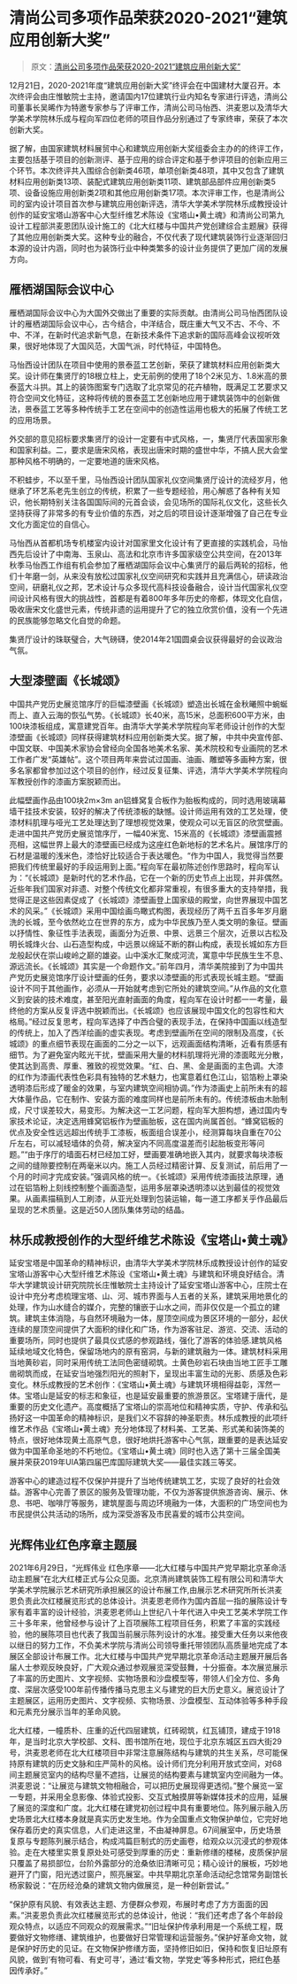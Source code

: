 # 清尚公司多项作品荣获2020-2021“建筑应用创新大奖”

> 原文：[清尚公司多项作品荣获2020-2021“建筑应用创新大奖”](https://mp.weixin.qq.com/s/UM5PXjKeRbeu4-2jiTQRUQ)

12月21日，2020-2021年度“建筑应用创新大奖”终评会在中国建材大厦召开。本次终评会由庄惟敏院士主持，邀请国内17位建筑行业内知名专家进行评选，清尚公司董事长吴晞作为特邀专家参与了评审工作，清尚公司马怡西、洪麦恩以及清华大学美术学院林乐成与程向军四位老师的项目作品分别通过了专家终审，荣获了本次创新大奖。

据了解，由国家建筑材料展贸中心和建筑应用创新大奖组委会主办的的终评工作，主要包括基于项目的创新测评、基于应用的综合评定和基于参评项目的创新应用三个环节。本次终评共入围综合创新类46项，单项创新类48项，其中又包含了建筑材料应用创新类13项、装配式建筑应用创新类11项、建筑部品部件应用创新类5项、设备设施应用创新类2项和其他应用创新类17项。本次评审工作，也是清尚公司的室内设计项目首次参与建筑应用创新评选，清华大学美术学院林乐成教授设计创作的延安宝塔山游客中心大型纤维艺术陈设《宝塔山•黄土魂》和清尚公司第九设计工程部洪麦恩团队设计施工的《北大红楼与中国共产党创建综合主题展》获得了其他应用创新类大奖。这种专业的融合，不仅代表了现代建筑装饰行业逐渐回归本源的设计内涵，同时也为装饰行业中种类繁多的设计业务提供了更加广阔的发展方向。

## 雁栖湖国际会议中心

雁栖湖国际会议中心为大国外交做出了重要的实际贡献。由清尚公司马怡西团队设计的雁栖湖国际会议中心，古今结合，中洋结合，既庄重大气又不古、不今、不中、不洋，在新时代追求新气息，在新技术条件下追求新的国际高峰会议视听效果，很好地体现了大国风范，大国气派，时代特征，中国特色。

马怡西设计团队在项目中使用的景泰蓝工艺创新，荣获了建筑材料应用创新类大奖。设计师在集贤厅的18根立柱上，史无前例的使用了18个2米见方、1.8米高的景泰蓝大斗拱。其上的装饰图案专门选取了北京常见的花卉植物，既满足工艺要求又符合空间文化特征，这种将传统的景泰蓝工艺创新地应用于建筑装饰中的创新做法，景泰蓝工艺等多种传统手工艺在空间中的创造性运用也极大的拓展了传统工艺的应用场景。

外交部的意见招标要求集贤厅的设计一定要有中式风格，一，集贤厅代表国家形象和国家利益。二，要求是唐宋风格，表现出唐宋时期的盛世中华，不搞人民大会堂那种风格不明确的，一定要地道的唐宋风格。

不积蛙步，不以至千里，马怡西设计团队国家礼仪空间集贤厅设计的流经岁月，他继承了环艺系老先生创立的传统，积累了一些专题经验，用心解惑了各种有关知识，他长期特别关注各国国际间的元首会谈，会见场所的国际礼仪文化，这些长久坚持获得了非常多的有专业价值的东西，对之后的项目设计逐渐增强了自己在专业文化方面定位的自信心。

马怡西从首都机场专机楼室内设计对国家里文化设计有了更直接的实践机会，马怡西先后设计了中南海、玉泉山、高法和北京市许多国家级空公共空间，在2013年秋季马怡西工作组有机会参加了雁栖湖国际会议中心集贤厅的最后两轮的招标，他们十年磨一剑，从来没有放松过国家礼仪空间研究和实践并且充满信心，研读政治空间，研磨礼仪之邦，艺术设计与众多现代高科技设备融合，设计当代国家礼仪空间设计风格有很大的挑战性，首都是有着800年多年历史的帝都，体现文化自信，吸收唐宋文化盛世元素，传统非遗的运用提升了它的独立欣赏价值，没有一个先进的民族能够忽略文化自觉的命题。

集贤厅设计的珠联璧合，大气磅礴，使2014年21国圆桌会议获得最好的会议政治气氛。

## 大型漆壁画《长城颂》

中国共产党历史展览馆序厅的巨幅漆壁画《长城颂》塑造出长城在金秋曦照中蜿蜒而上、直入云海的恢弘气势。《长城颂》长40米，高15米，总面积600平方米，由100块漆板组成，寓意建党百年。由清华大学美术学院程向军老师设计创作的大型漆壁画《长城颂》同样获得建筑材料应用创新类大奖。据了解，中共中央宣传部、中国文联、中国美术家协会曾经向全国各地美术名家、美术院校和专业画院的艺术工作者广发“英雄帖”。这个项目两年来尝试过国画、油画、雕塑等多画种方案，很多名家都曾参加过这个项目的创作，经过反复征集、评选，清华大学美术学院程向军教授创作的漆画方案脱颖而出。

此幅壁画作品由100块2m×3m an铝蜂窝复合板作为胎板构成的，同时选用玻璃幕墙干挂技术安装，较好的解决了传统漆板的缺憾。设计师运用有效的工艺处理，使漆材料肌理与哑光工艺处理达到了理想视觉效果，使观众可以无盲区的欣赏壁画。走进中国共产党历史展览馆序厅，一幅40米宽、15米高的《长城颂》漆壁画震撼亮相，这幅世界上最大的漆壁画已经成为这座红色新地标的艺术名片。展馆序厅的石材是温暖的浅米色，漆恰好比较适合于表达暖色。“作为中国人，我觉得当然要把我们传统里最好的手段运用到上面。”程向军在最初陈述创作思路时，程向军认为：“《长城颂》是新时代的艺术作品，它在一个新的历史节点上出现，并非偶然。近些年我们国家对非遗、对整个传统文化都非常重视，有很多重大的支持举措，我觉得正是这些因素促成了《长城颂》漆壁画登上国家级的殿堂，向世界展现中国艺术的风采。”《长城颂》采用中国绘画鸟瞰式构图，表现经历了两千五百多年岁月磨洗的长城，至今依然屹立在世界的东方，成为中华民族乃至人类文明的象征。壁画以抒情性、象征性手法表现，画面分为近景、中景、远景三个层次，近景以古松及明长城烽火台、山石造型构成，中远景以绵延不断的群山构成，表现长城如东方巨龙般起伏在崇山峻岭之巅的雄姿。山中溪水汇聚成河流，寓意中华民族生生不息、源远流长。《长城颂》其实是一个命题作文。”前年四月，清华美院接到了为中国共产党历史展览馆序厅设计壁画的任务，要求以漆壁画的形式表现长城主题。“壁画设计不同于其他画作，必须从一开始就考虑到它所处的建筑空间。”从作品的文化意义到安装的技术难度，甚至阳光直射画面的角度，程向军在设计时都一一考量，最终他的方案从反复评选中脱颖而出。《长城颂》也应该展现中国文化的包容性和大格局。”经过反复思考，程向军选择了中西合璧的表现手法，在保持中国画以线造型的传统上，加入了西洋绘画的虚实表现。考虑到壁画所在空间的限制及高度，《长城颂》的重点细节表现在画面的二分之一以下，远观画面结构清晰，近看有质感有细节。为了避免室内眩光干扰，壁画采用大量的材料肌理将光滑的漆面眩光分散，使其达到高贵、厚重、雅致的视觉效果。“红、白、黑、金是画面的主色调。大漆的红作为漆画代表性色彩具有独特的艺术魅力，也寓意着红色江山，铝箔粉上罩染透明漆后形成了暖金的效果，与室内建筑空间相协调。”作为漆画史上前所未有的超大体量作品，它在制作、安装方面的难度同样也是前所未有的。传统漆板由木胎制成，尺寸误差较大，易变形。为解决这一工艺问题，程向军大胆构想，通过国内专家技术论证，决定选用蜂窝铝板作为壁画胎板，这在国内尚属首创。“蜂窝铝板的优点及安全性远远超出传统手工漆板，板面组合误差小，经测算每块自重在70公斤左右，可以减轻墙体的负荷，解决室内不同高度温差而引起胎板变形等问题。”“由于序厅的墙面石材已经加工好，壁画要准确地嵌入其内，就要求每块漆板之间的缝隙要控制在两毫米以内。施工人员经过精密计算、反复测试，前后用了一个月的时间才完成安装。”强调风格的统一。《长城颂》采用传统漆画技法原理，通过在铝箔粉上刻线控制整个画面造型，运用多层罩染透明漆以达到最佳的视觉效果。从画素描稿到人工刷漆，从亚光处理到包装运输，每一道工序都关乎作品最后呈现的艺术质量。这是近50人团队集体劳动的结晶。

## 林乐成教授创作的大型纤维艺术陈设《宝塔山•黄土魂》

延安宝塔是中国革命的精神标识，由清华大学美术学院林乐成教授设计创作的延安宝塔山游客中心大型纤维艺术陈设《宝塔山•黄土魂》与建筑和环境良好结合。清华大学建筑设计研究院院长庄惟敏院士主持设计了延安宝塔山游客中心，庄院士在设计中充分考虑梳理宝塔、山、河、城市界面与人五者的关系，建筑采用地景化的处理，作为山水缝合的媒介，完整的镶嵌于山水之间，而非仅仅是一个孤立的建筑。建筑主体消隐，与自然环境融为一体，屋顶空间成为景区环境的一部分，起伏连续的屋顶空间提供了大面积的绿化和广场，作为游客驻足、游览、交流、活动的重要场所，同时也提供了最具仪式感的参观路线，强化了游客的体验感.建筑风格延续地域文化特色，保留场地内的原有窑洞，与新的建筑融为一体。建筑材料采用当地黄砂岩，同时采用传统工法同色密缝砌筑。土黄色砂岩石块由当地工匠手工雕凿砌筑而成，在延安当地强烈阳光的照射下，呈现出丰富生动的光影、质感及色彩变化。林乐成教授的艺术创作：《宝塔山•黄土魂》与建筑环境相得益彰，浑然一体。宝塔山是延安的标志和象征，也是延安最重要的旅游景区。宝塔建于唐代，是重要的历史文化遗产。高度概括了宝塔山的崇高地位和精神实质，守护、传承和弘扬好这一中国革命的精神标识，是我们义不容辞的神圣职责。林乐成教授的此项纤维艺术作品《宝塔山•黄土魂》充分地体现了材料美、工艺美、形式美和装饰美的特点，很好地体现黄土高原气息，很好地烘托游客中心气氛，跟重要的是表达延安做为中国革命圣地的不朽地位。《宝塔山•黄土魂》同时也入选了第十三届全国美展并荣获2019年UIA第四届巴库国际建筑大奖——最佳实践三等奖。

游客中心的建造过程不仅保护并提升了当地传统建筑工艺，实现了良好的社会效益。游客中心完善了景区的服务及管理功能，不仅为游客提供旅游咨询、展示、休息、书吧、咖啡厅等服务，建筑屋面与周边环境融为一体，大面积的广场空间也为市民提供公共活动的场所，成为深受游客及市民喜爱的城市公共空间。

## 光辉伟业红色序章主题展

2021年6月29日，“光辉伟业 红色序章——北大红楼与中国共产党早期北京革命活动主题展”在北大红楼正式与公众见面。北京清尚建筑装饰工程有限公司和清华大学美术学院展示艺术研究所承担展区的设计布展工作,由展示艺术研究所所长洪麦恩负责此次红楼展览形式的总体设计。洪麦恩老师作为国内首屈一指的展陈设计专家有着丰富的设计经验，洪麦恩老师山上世纪八十年代进入中央工艺美术学院工作三十多年来，他曾经参与设计了上百项展陈工程项目任务，积累了丰富的实践经验，他的展陈项目也代表了我国当前展示陈列设计的水准。接受重大任务以来他夜以继日的努力工作，不负美术学院与清尚公司领导重托带领团队高质量地完成了本展区全部设计布展工作。北大红楼与中国共产党早期北京革命活动主题展开展后各届人士参观反映良好，广大观众通过参观展览深受鼓舞，十分振奋。本次展览展示了丰富的历史图片、文字视频、实物场景和沙盘模型等，带领人们全方位、多角度、深层次感受100年前传播传播马克思主义与建党的巨大历史意义。展览设计了主题展区，运用历史图片、文字视频、实物场景、沙盘模型、互动体验等多种手段和元素充分展示当年的革命风貌。

北大红楼，一幢质朴、庄重的近代四层建筑，红砖砌筑，红瓦铺顶，建成于1918年，是当时北京大学校部、文科、图书馆所在地，现位于北京东城区五四大街29号，洪麦恩老师在北大红楼项目中非常注意展陈结构与建筑的共生关系，尽可能保持原有建筑的历史文脉和庄严简朴的风格。设计师们充分利用开放式空间，对68间主题展览室内的结构尽量不遮挡，让展览的结构要素与建筑室内空间融为一体。洪麦恩说：“让展览与建筑文物相融合，可以把历史展现得更透彻。”整个展览一室一专题，并采用全息影像、体验式投影、交互式触摸屏等新媒体技术的应用，延展了展览的深度和广度。北大红楼在建党初创过程中具有重要地位。陈列展示融入历史场景北大红楼本身就是真实历史发生地。作为全国重点文物保护单位，它完好地保存着历史的真实信息，人们走进这里，不由凝神屏息。67间展室中，历史场景复原与专题陈列展示结合，构成鸿篇巨制式的历史画卷，给观众以沉浸式的参观体验。走在大楼里实景复原处处可感受到厚重的历史：重新修缮的楼梯，皮质保护层只覆盖了易损部位，台阶外露部分的沧桑依旧清晰可见；精心设计的展板，巧妙地避开了门窗，阳光透过窗户，照亮展室。中共早期北京革命活动纪念馆常务副馆长杨家毅说：“在历经沧桑的建筑文物内做展览，是一种创新尝试。” 

 “保护原有风貌、有效表达主题、方便群众参观，布展时考虑了方方面面的因素。”洪麦恩负责此次红楼展览形式的总体设计，他说：“我们还考虑了各个年龄段观众特点，以适应不同观众的观展需求。”“旧址保护传承利用是一个系统工程，既要做好文物修缮、建筑维护，也要做好日常管理和运营服务。”保护好革命文物，就是保护好历史的见证。在文物保护修缮方面，坚持修旧如旧，保持和恢复旧址原有风貌，做到‘有物可看、有史可寻’，通过‘看文物，学党史’等多种形式，把红色基因传承好。”
